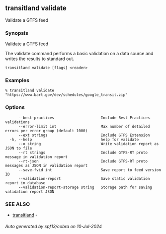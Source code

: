 ## transitland validate

Validate a GTFS feed

### Synopsis

Validate a GTFS feed

The validate command performs a basic validation on a data source and writes the results to standard out.

```
transitland validate [flags] <reader>
```

### Examples

```
% transitland validate "https://www.bart.gov/dev/schedules/google_transit.zip"
```

### Options

```
      --best-practices                     Include Best Practices validations
      --error-limit int                    Max number of detailed errors per error group (default 1000)
      --ext strings                        Include GTFS Extension
  -h, --help                               help for validate
      --o string                           Write validation report as JSON to file
      --rt strings                         Include GTFS-RT proto message in validation report
      --rt-json                            Include GTFS-RT proto messages as JSON in validation report
      --save-fvid int                      Save report to feed version ID
      --validation-report                  Save static validation report in database
      --validation-report-storage string   Storage path for saving validation report JSON
```

### SEE ALSO

* [transitland](transitland.md)	 - 

###### Auto generated by spf13/cobra on 10-Jul-2024
